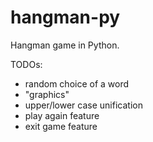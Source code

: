 # hangman-py
Hangman game in Python.

TODOs:
- random choice of a word
- "graphics"
- upper/lower case unification
- play again feature
- exit game feature
